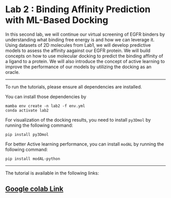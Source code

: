 # Lab 2 : Binding Affinity Prediction with ML-Based Docking

In this second lab, we will continue our virtual screening of EGFR binders by understanding what binding free energy is and how we can leverage it. Using datasets of 2D molecules from Lab1, we will develop predictive models to assess the affinity  aagainst our EGFR protein. We will build concepts on how to use molecular docking to predict the binding affinity of a ligand to a protein. We will also introduce the concept of active learning to improve the performance of our models by utilizing the docking as an oracle.

----
To run the tutorials, please ensure all dependencies  are installed. 

You can install those dependencies by 
```shell
mamba env create -n lab2 -f env.yml
conda activate lab2
```

For visualization of the docking results, you need to install `py3Dmol` by running the following command:
```shell
pip install py3Dmol
```

For better Active learning performance, you can install `modAL` by running the following command:
```shell
pip install modAL-python
```

---
The tutorial is available in the following links:
## [Google colab Link](https://colab.research.google.com/drive/17Ws93qdwwcnlpmsKTAmrb9uRvGmolQHA?usp=sharing)